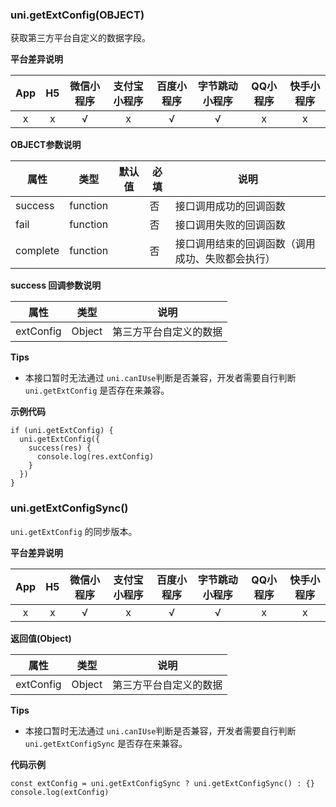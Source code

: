 ### uni.getExtConfig(OBJECT)

获取第三方平台自定义的数据字段。

**平台差异说明**

|App|H5|微信小程序|支付宝小程序|百度小程序|字节跳动小程序|QQ小程序|快手小程序|
|:-:|:-:|:-:|:-:|:-:|:-:|:-:|:-:|
|x|x|√|x|√|√|x|x|

**OBJECT参数说明**

| 属性 | 类型 | 默认值 | 必填 | 说明 |
| --- | --- | --- | --- | --- |
| success | function |  | 否 | 接口调用成功的回调函数 |
| fail | function |  | 否 | 接口调用失败的回调函数 |
| complete | function |  | 否 | 接口调用结束的回调函数（调用成功、失败都会执行） |

**success 回调参数说明**

| 属性 | 类型 | 说明 |
| --- | --- | --- |
| extConfig | Object | 第三方平台自定义的数据 |

**Tips**

* 本接口暂时无法通过 `uni.canIUse`判断是否兼容，开发者需要自行判断 `uni.getExtConfig` 是否存在来兼容。

**示例代码**

```
if (uni.getExtConfig) {
  uni.getExtConfig({
    success(res) {
      console.log(res.extConfig)
    }
  })
}
```


### uni.getExtConfigSync()

``uni.getExtConfig`` 的同步版本。

**平台差异说明**

|App|H5|微信小程序|支付宝小程序|百度小程序|字节跳动小程序|QQ小程序|快手小程序|
|:-:|:-:|:-:|:-:|:-:|:-:|:-:|:-:|
|x|x|√|x|√|√|x|x|

**返回值(Object)**

| 属性 | 类型 | 说明 |
| --- | --- | --- |
| extConfig | Object | 第三方平台自定义的数据 |

**Tips**

* 本接口暂时无法通过 `uni.canIUse`判断是否兼容，开发者需要自行判断 `uni.getExtConfigSync` 是否存在来兼容。

**代码示例**

```
const extConfig = uni.getExtConfigSync ? uni.getExtConfigSync() : {}
console.log(extConfig)
```